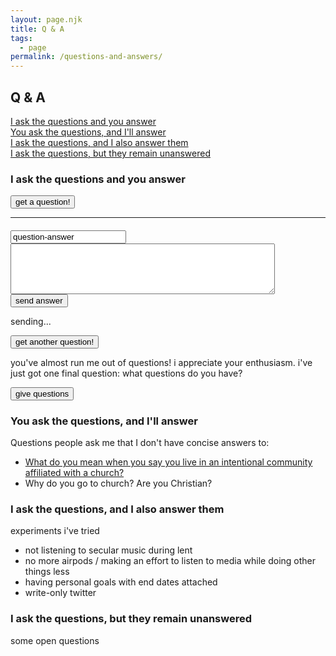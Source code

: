 ```yaml
---
layout: page.njk
title: Q & A
tags: 
  - page
permalink: /questions-and-answers/
---
```


## Q & A

<section class="mx-0 my-auto overflow-hidden" aria-label="carousel" Tabindex="0">
  <div class="carousel__nav">
    <a class="slider-nav" href="#slide-1" aria-label="Go to slide 1">I ask the questions and you answer</a> <br>
    <a class="slider-nav" href="#slide-2" aria-label="Go to slide 2">You ask the questions, and I'll answer</a> <br>
    <a class="slider-nav" href="#slide-3" aria-label="Go to slide 3">I ask the questions, and I also answer them</a> <br>
    <a class="slider-nav" href="#slide-4" aria-label="Go to slide 4">I ask the questions, but they remain unanswered</a>
  </div>

  <div class="w-full flex overflow-x-scroll snap-x snap-mandatory scroll-smooth">
    <div class="flex shrink-0 origin-center snap-start transition-transform scale-100 w-full relative" id="slide-1" aria-label="slide 1 of 5" tabindex="0">
      <div class="inline">
        <h3>I ask the questions and you answer</h3>
        <button class ="get-question rounded-xl py-px px-4 text-2xl border-1 border-onwardFontColor dark:border-gray-100 bg-onwardPurplish dark:bg-blackberry" type="submit">get a question!</button>
        <hr class="invisible">
        <h4 class="question"></h4>
        <form class = "invisible gform" id = "response-form" action="https://script.google.com/macros/s/AKfycbzXOpOGUv7e9Pj5TCHHCb6d6_Sy0OEvqN9g4-bPSH3Qnj4g8KalXpxoAa5Uobi_WWT4Hw/exec" method="POST">
          <input type="text" id="what-question" name="question" class = "hidden" value="question-answer">
          <textarea name="answer" rows="5" cols="50"  class = "px-2 py-0.5 rounded border-1 border-onwardVeryDarkBlue font-spacious bg-white dark:bg-gray-200 dark:text-gray-600" required></textarea>
          <br>
          <button type="submit" class="text-sm py-px px-4 rounded-xl border-1 border-onwardVeryDarkBlue bg-onwardPurplish dark:bg-blackberry">send answer</button>
        </form>
        <p id="js-form-sending" class="hidden">sending...</p>
        <p id="js-form-response"></p>
        <button class ="get-another-question hidden text-sm py-px px-4 rounded-xl border-1 border-onwardVeryDarkBlue bg-onwardPurplish dark:bg-blackberry" type="submit">get another question!</button>
        <p class = "out-of-questions hidden"> you've almost run me out of questions! i appreciate your enthusiasm. i've just got one final question: what questions do you have? </p>
        <button class ="give-questions hidden nice-btn" type="submit">give questions</button>
      </div>
    </div>
    <div class="flex shrink-0 origin-center snap-start transition-transform scale-100 h-full w-full relative" id="slide-2" aria-label="slide 2 of 5" tabindex="0">
    <div class="inline"> 
    <h3>You ask the questions, and I'll answer</h3>
    <p>Questions people ask me that I don't have concise answers to:
    <ul>
    <li><a href="/intentional-community/">What do you mean when you say you live in an intentional community affiliated with a church?</a></li>
    <li>Why do you go to church? Are you Christian?
    <p>
    </div>
    </div>
    <div class="flex shrink-0 origin-center snap-start transition-transform scale-100 h-full w-full relative" id="slide-3" aria-label="slide 3 of 5" tabindex="0">
    <div class="inline">
    <h3>I ask the questions, and I also answer them</h3>
    <p>experiments i've tried</p>
    <ul>
    <li>not listening to secular music during lent</li>
    <li>no more airpods / making an effort to listen to media while doing other things less</li>
    <li>having personal goals with end dates attached</li>
    <li>write-only twitter</li>
    </ul>
    </div>
    </div>
    <div class="flex shrink-0 origin-center snap-start transition-transform scale-100 h-full w-full relative" id="slide-4" aria-label="slide 4 of 5" tabindex="0">
    <div class="inline"> 
    <h3>I ask the questions, but they remain unanswered</h3>
    <p>some open questions</p>
    </div>
    </div>
  </div>
</section>




<script type="text/javascript">
  var questionsList = {{questions}};
  var toEnd = false;

  function giveQuestion(){
    document.getElementById("js-form-response").innerHTML=""
    this.classList.add("hidden");
    var itemIndex = Math.floor(Math.random() * questionsList.length)
    var item = questionsList[itemIndex];
    questionsList.splice(itemIndex, 1);
    document.querySelector("hr").classList.remove("invisible");
    document.querySelector(".question").innerText = item;
    document.querySelector("#response-form").classList.remove("invisible");
  }

  function receiveQuestions(){
    document.getElementById("js-form-response").innerHTML=""
    document.querySelector(".out-of-questions").classList.add("hidden");
    document.querySelector(".give-questions").classList.add("hidden");
    document.querySelector(".question").innerText = "what questions do you have?"
    document.querySelector("#response-form").classList.remove("invisible");
    toEnd = true;
  }

  document.querySelector(".get-question").addEventListener("click", giveQuestion);
  document.querySelector(".get-another-question").addEventListener("click", giveQuestion);
  document.querySelector(".give-questions").addEventListener("click", receiveQuestions);
  </script>

  <script type="text/javascript">
    (function() {
      // get all data in form and return object
      function getFormData(form) {
        var elements = form.elements;
        var honeypot;

        var fields = Object.keys(elements).filter(function(k) {
          if (elements[k].name === "honeypot") {
            honeypot = elements[k].value;
            return false;
          }
          return true;
        }).map(function(k) {
          if(elements[k].name !== undefined) {
            return elements[k].name;
          // special case for Edge's html collection
          }else if(elements[k].length > 0){
            return elements[k].item(0).name;
          }
        }).filter(function(item, pos, self) {
          return self.indexOf(item) == pos && item;
        });

        var formData = {};
        fields.forEach(function(name){
          var element = elements[name];

          // singular form elements just have one value
          formData[name] = element.value;

          // when our element has multiple items, get their values
          if (element.length) {
            var data = [];
            for (var i = 0; i < element.length; i++) {
              var item = element.item(i);
              if (item.checked || item.selected) {
                data.push(item.value);
              }
            }
            formData[name] = data.join(', ');
          }
        });

        // add form-specific values into the data
        formData.formDataNameOrder = JSON.stringify(fields);
        formData.formGoogleSheetName = form.dataset.sheet || "responses"; // default sheet name
        formData.formGoogleSendEmail
          = form.dataset.email || ""; // no email by default

        return {data: formData, honeypot: honeypot};
      }

      function handleFormSubmit(event) {  // handles form submit without any jquery
        event.preventDefault();           // we are submitting via xhr below

        document.getElementById("what-question").value = document.getElementsByClassName("question")[0].innerHTML;

        var form = event.target;
        var formData = getFormData(form);
        var data = formData.data;

        // If a honeypot field is filled, assume it was done so by a spam bot.
        if (formData.honeypot) {
          return false;
        }

        // disableAllButtons(form);
        document.getElementById("js-form-sending").classList.remove("hidden")
        var url = form.action;
        var xhr = new XMLHttpRequest();
        xhr.open('POST', url);
        // xhr.withCredentials = true;
        xhr.setRequestHeader("Content-Type", "application/x-www-form-urlencoded");
        xhr.onreadystatechange = function() {
            document.getElementById("js-form-sending").classList.add("hidden")
            if (xhr.readyState === 4 && xhr.status === 200) {
              form.reset();
              document.querySelector(".question").innerText="";
              document.querySelector("#response-form").classList.add("invisible");
              if (toEnd === false){
                document.getElementById("js-form-response").innerHTML = "thanks for the answer :)";
                console.log(questionsList.length);
                if (questionsList.length>0){
                  document.querySelector(".get-another-question").classList.remove("hidden");
                } else{
                  document.querySelector(".out-of-questions").classList.remove("hidden");
                  document.querySelector(".give-questions").classList.remove("hidden");
                }
              } else{
                document.getElementById("js-form-response").innerHTML = ":)";
              }

            }
        };
        // url encode form data for sending as post data
        var encoded = Object.keys(data).map(function(k) {
            return encodeURIComponent(k) + "=" + encodeURIComponent(data[k]);
        }).join('&');
        xhr.send(encoded);
      }

      function loaded() {
        // bind to the submit event of our form
        var forms = document.querySelectorAll("form.gform");
        for (var i = 0; i < forms.length; i++) {
          forms[i].addEventListener("submit", handleFormSubmit, false);
        }
      };
      document.addEventListener("DOMContentLoaded", loaded, false);

      function disableAllButtons(form) {
        var buttons = form.querySelectorAll("button");
        for (var i = 0; i < buttons.length; i++) {
          buttons[i].disabled = true;
        }
      }
    })();

  </script>